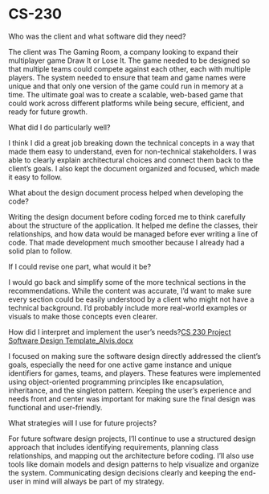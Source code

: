 # CS-230
Who was the client and what software did they need?

The client was The Gaming Room, a company looking to expand their multiplayer game Draw It or Lose It. The game needed to be designed so that multiple teams could compete against each other, each with multiple players. The system needed to ensure that team and game names were unique and that only one version of the game could run in memory at a time. The ultimate goal was to create a scalable, web-based game that could work across different platforms while being secure, efficient, and ready for future growth.

What did I do particularly well?

I think I did a great job breaking down the technical concepts in a way that made them easy to understand, even for non-technical stakeholders. I was able to clearly explain architectural choices and connect them back to the client’s goals. I also kept the document organized and focused, which made it easy to follow.

What about the design document process helped when developing the code?

Writing the design document before coding forced me to think carefully about the structure of the application. It helped me define the classes, their relationships, and how data would be managed before ever writing a line of code. That made development much smoother because I already had a solid plan to follow.

If I could revise one part, what would it be?

I would go back and simplify some of the more technical sections in the recommendations. While the content was accurate, I’d want to make sure every section could be easily understood by a client who might not have a technical background. I’d probably include more real-world examples or visuals to make those concepts even clearer.

How did I interpret and implement the user’s needs?[CS 230 Project Software Design Template_Alvis.docx](https://github.com/user-attachments/files/20958363/CS.230.Project.Software.Design.Template_Alvis.docx)


I focused on making sure the software design directly addressed the client’s goals, especially the need for one active game instance and unique identifiers for games, teams, and players. These features were implemented using object-oriented programming principles like encapsulation, inheritance, and the singleton pattern. Keeping the user’s experience and needs front and center was important for making sure the final design was functional and user-friendly.

What strategies will I use for future projects?

For future software design projects, I’ll continue to use a structured design approach that includes identifying requirements, planning class relationships, and mapping out the architecture before coding. I’ll also use tools like domain models and design patterns to help visualize and organize the system. Communicating design decisions clearly and keeping the end-user in mind will always be part of my strategy.
